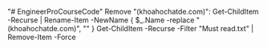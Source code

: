 "# EngineerProCourseCode" 
Remove "(khoahochatde.com)":
Get-ChildItem -Recurse | Rename-Item -NewName { $_.Name -replace " \(khoahochatde\.com\)", "" }
Get-ChildItem -Recurse -Filter "Must read.txt" | Remove-Item -Force
